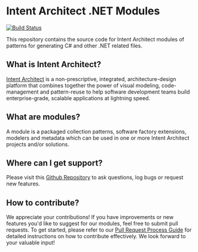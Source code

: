 # Intent Architect .NET Modules

[![Build Status](https://dev.azure.com/intentarchitect/Intent%20Architect/_apis/build/status/IntentSoftware.Intent.Modules.NET?branchName=master)](https://dev.azure.com/intentarchitect/Intent%20Architect/_build/latest?definitionId=4&branchName=master)

This repository contains the source code for Intent Architect modules of patterns for generating C# and other .NET related files.

## What is Intent Architect?

[Intent Architect](http://intentarchitect.com/) is a non-prescriptive, integrated, architecture-design platform that combines together the power of
visual modeling, code-management and pattern-reuse to help software development teams build enterprise-grade, scalable applications at lightning speed.

## What are modules?

A module is a packaged collection patterns, software factory extensions, modelers and metadata which can be used in one or more Intent Architect projects and/or solutions.

## Where can I get support?

Please visit this [Github Repository](https://github.com/IntentSoftware/Support/issues) to ask questions, log bugs or request new features.

## How to contribute?

We appreciate your contributions! If you have improvements or new features you'd like to suggest for our modules, feel free to submit pull requests. To get started, please refer to our [Pull Request Process Guide](docs/external-prs.md) for detailed instructions on how to contribute effectively. We look forward to your valuable input!
